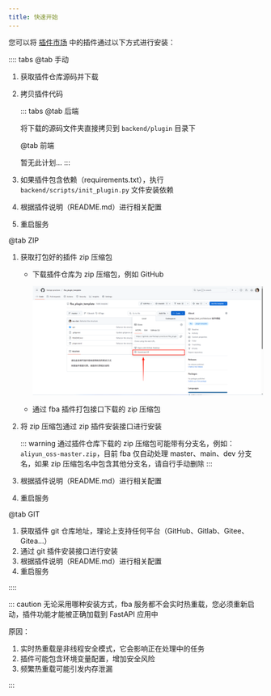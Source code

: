 ```yaml
---
title: 快速开始
---
```


您可以将 [插件市场](./market.md) 中的插件通过以下方式进行安装：

:::: tabs
@tab 手动

1. 获取插件仓库源码并下载
2. 拷贝插件代码

   ::: tabs
   @tab 后端

   将下载的源码文件夹直接拷贝到 `backend/plugin` 目录下

   @tab 前端

   暂无此计划...
   :::

3. 如果插件包含依赖（requirements.txt），执行 `backend/scripts/init_plugin.py` 文件安装依赖
4. 根据插件说明（README.md）进行相关配置
5. 重启服务

@tab ZIP

1. 获取打包好的插件 zip 压缩包 <Badge type="warning" text="二选一" />

    - 下载插件仓库为 zip 压缩包，例如 GitHub

      ![zip](/images/plugin_zip.png)

    - 通过 fba 插件打包接口下载的 zip 压缩包

2. 将 zip 压缩包通过 zip 插件安装接口进行安装

   ::: warning
   通过插件仓库下载的 zip 压缩包可能带有分支名，例如：`aliyun_oss-master.zip`，目前 fba 仅自动处理 master、main、dev 分支名，如果
   zip 压缩包名中包含其他分支名，请自行手动删除
   :::

3. 根据插件说明（README.md）进行相关配置
4. 重启服务

@tab GIT

1. 获取插件 git 仓库地址，理论上支持任何平台（GitHub、Gitlab、Gitee、Gitea...）
2. 通过 git 插件安装接口进行安装
3. 根据插件说明（README.md）进行相关配置
4. 重启服务

::::

::: caution
无论采用哪种安装方式，fba 服务都不会实时热重载，您必须重新启动，插件功能才能被正确加载到 FastAPI 应用中

原因：

1. 实时热重载是非线程安全模式，它会影响正在处理中的任务
2. 插件可能包含环境变量配置，增加安全风险
3. 频繁热重载可能引发内存泄漏

:::
